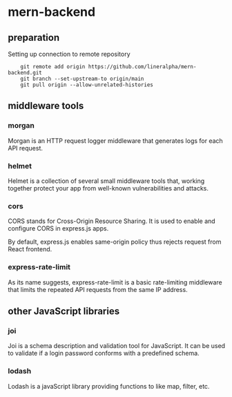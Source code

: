 # mern-backend

## preparation

Setting up connection to remote repository
```git
    git remote add origin https://github.com/lineralpha/mern-backend.git
    git branch --set-upstream-to origin/main
    git pull origin --allow-unrelated-histories 
```

## middleware tools

### morgan
Morgan is an HTTP request logger middleware that generates logs for each API request.

### helmet
Helmet is a collection of several small middleware tools that, working together protect your app from well-known vulnerabilities and attacks.

### cors
CORS stands for Cross-Origin Resource Sharing. It is used to enable and configure CORS in express.js apps.

By default, express.js enables same-origin policy thus rejects request from React frontend.

### express-rate-limit
As its name suggests, express-rate-limit is a basic rate-limiting middleware that limits the repeated API requests from the same IP address.

## other JavaScript libraries

### joi
Joi is a schema description and validation tool for JavaScript. It can be used to validate if a login password conforms with a predefined schema.

### lodash
Lodash is a javaScript library providing functions to like map, filter, etc.
